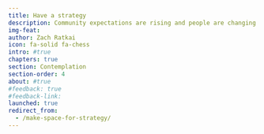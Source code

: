 ```yaml
---
title: Have a strategy
description: Community expectations are rising and people are changing their relationship with local government. Shifts in culture, social justice, and expectation for service requires the public sector to be more strategic to meet increased expectations. This requires strategy, not only in outlining specific programs and policies, but also in governing as a whole.
img-feat: 
author: Zach Ratkai
icon: fa-solid fa-chess
intro: #true
chapters: true
section: Contemplation
section-order: 4
about: #true
#feedback: true
#feedback-link: 
launched: true
redirect_from:
  - /make-space-for-strategy/
---
```


